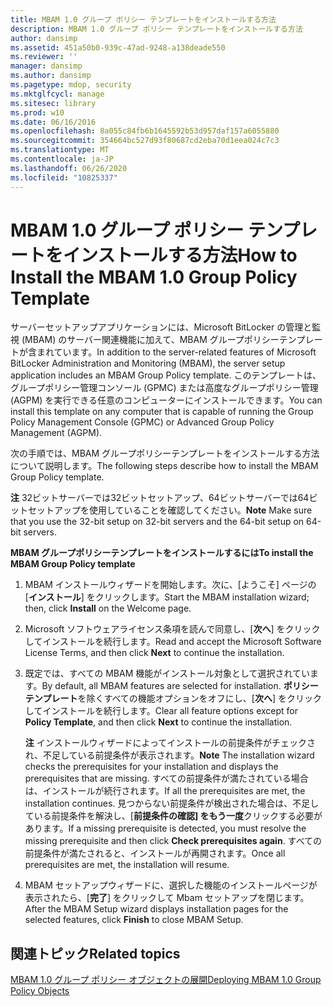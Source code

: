 ```yaml
---
title: MBAM 1.0 グループ ポリシー テンプレートをインストールする方法
description: MBAM 1.0 グループ ポリシー テンプレートをインストールする方法
author: dansimp
ms.assetid: 451a50b0-939c-47ad-9248-a138deade550
ms.reviewer: ''
manager: dansimp
ms.author: dansimp
ms.pagetype: mdop, security
ms.mktglfcycl: manage
ms.sitesec: library
ms.prod: w10
ms.date: 06/16/2016
ms.openlocfilehash: 8a055c84fb6b1645592b53d957daf157a6055880
ms.sourcegitcommit: 354664bc527d93f80687cd2eba70d1eea024c7c3
ms.translationtype: MT
ms.contentlocale: ja-JP
ms.lasthandoff: 06/26/2020
ms.locfileid: "10825337"
---
```

# <span data-ttu-id="46ee1-103">MBAM 1.0 グループ ポリシー テンプレートをインストールする方法</span><span class="sxs-lookup"><span data-stu-id="46ee1-103">How to Install the MBAM 1.0 Group Policy Template</span></span>


<span data-ttu-id="46ee1-104">サーバーセットアップアプリケーションには、Microsoft BitLocker の管理と監視 (MBAM) のサーバー関連機能に加えて、MBAM グループポリシーテンプレートが含まれています。</span><span class="sxs-lookup"><span data-stu-id="46ee1-104">In addition to the server-related features of Microsoft BitLocker Administration and Monitoring (MBAM), the server setup application includes an MBAM Group Policy template.</span></span> <span data-ttu-id="46ee1-105">このテンプレートは、グループポリシー管理コンソール (GPMC) または高度なグループポリシー管理 (AGPM) を実行できる任意のコンピューターにインストールできます。</span><span class="sxs-lookup"><span data-stu-id="46ee1-105">You can install this template on any computer that is capable of running the Group Policy Management Console (GPMC) or Advanced Group Policy Management (AGPM).</span></span>

<span data-ttu-id="46ee1-106">次の手順では、MBAM グループポリシーテンプレートをインストールする方法について説明します。</span><span class="sxs-lookup"><span data-stu-id="46ee1-106">The following steps describe how to install the MBAM Group Policy template.</span></span>

<span data-ttu-id="46ee1-107">**注** 32ビットサーバーでは32ビットセットアップ、64ビットサーバーでは64ビットセットアップを使用していることを確認してください。</span><span class="sxs-lookup"><span data-stu-id="46ee1-107">**Note** Make sure that you use the 32-bit setup on 32-bit servers and the 64-bit setup on 64-bit servers.</span></span>

 

**<span data-ttu-id="46ee1-108">MBAM グループポリシーテンプレートをインストールするには</span><span class="sxs-lookup"><span data-stu-id="46ee1-108">To install the MBAM Group Policy template</span></span>**

1.  <span data-ttu-id="46ee1-109">MBAM インストールウィザードを開始します。次に、[ようこそ] ページの [**インストール**] をクリックします。</span><span class="sxs-lookup"><span data-stu-id="46ee1-109">Start the MBAM installation wizard; then, click **Install** on the Welcome page.</span></span>

2.  <span data-ttu-id="46ee1-110">Microsoft ソフトウェアライセンス条項を読んで同意し、[**次へ**] をクリックしてインストールを続行します。</span><span class="sxs-lookup"><span data-stu-id="46ee1-110">Read and accept the Microsoft Software License Terms, and then click **Next** to continue the installation.</span></span>

3.  <span data-ttu-id="46ee1-111">既定では、すべての MBAM 機能がインストール対象として選択されています。</span><span class="sxs-lookup"><span data-stu-id="46ee1-111">By default, all MBAM features are selected for installation.</span></span> <span data-ttu-id="46ee1-112">**ポリシーテンプレート**を除くすべての機能オプションをオフにし、[**次へ**] をクリックしてインストールを続行します。</span><span class="sxs-lookup"><span data-stu-id="46ee1-112">Clear all feature options except for **Policy Template**, and then click **Next** to continue the installation.</span></span>

    <span data-ttu-id="46ee1-113">**注** インストールウィザードによってインストールの前提条件がチェックされ、不足している前提条件が表示されます。</span><span class="sxs-lookup"><span data-stu-id="46ee1-113">**Note** The installation wizard checks the prerequisites for your installation and displays the prerequisites that are missing.</span></span> <span data-ttu-id="46ee1-114">すべての前提条件が満たされている場合は、インストールが続行されます。</span><span class="sxs-lookup"><span data-stu-id="46ee1-114">If all the prerequisites are met, the installation continues.</span></span> <span data-ttu-id="46ee1-115">見つからない前提条件が検出された場合は、不足している前提条件を解決し、[**前提条件の確認] をもう一度**クリックする必要があります。</span><span class="sxs-lookup"><span data-stu-id="46ee1-115">If a missing prerequisite is detected, you must resolve the missing prerequisite and then click **Check prerequisites again**.</span></span> <span data-ttu-id="46ee1-116">すべての前提条件が満たされると、インストールが再開されます。</span><span class="sxs-lookup"><span data-stu-id="46ee1-116">Once all prerequisites are met, the installation will resume.</span></span>

     

4.  <span data-ttu-id="46ee1-117">MBAM セットアップウィザードに、選択した機能のインストールページが表示されたら、[**完了**] をクリックして Mbam セットアップを閉じます。</span><span class="sxs-lookup"><span data-stu-id="46ee1-117">After the MBAM Setup wizard displays installation pages for the selected features, click **Finish** to close MBAM Setup.</span></span>

## <span data-ttu-id="46ee1-118">関連トピック</span><span class="sxs-lookup"><span data-stu-id="46ee1-118">Related topics</span></span>


[<span data-ttu-id="46ee1-119">MBAM 1.0 グループ ポリシー オブジェクトの展開</span><span class="sxs-lookup"><span data-stu-id="46ee1-119">Deploying MBAM 1.0 Group Policy Objects</span></span>](deploying-mbam-10-group-policy-objects.md)

 

 





